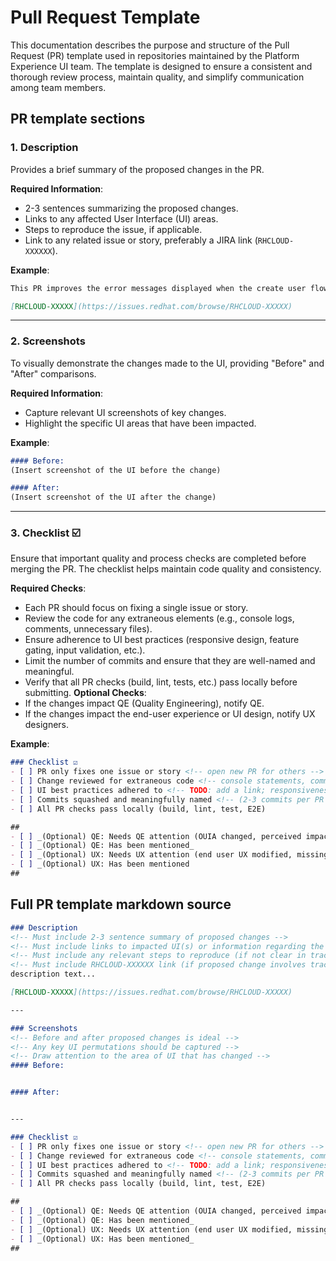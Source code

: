 # Pull Request Template

This documentation describes the purpose and structure of the Pull Request (PR) template used in repositories maintained by the Platform Experience UI team. The template is designed to ensure a consistent and thorough review process, maintain quality, and simplify communication among team members.

## PR template sections

### 1. **Description**
Provides a brief summary of the proposed changes in the PR. 

**Required Information**:
 - 2-3 sentences summarizing the proposed changes.
 - Links to any affected User Interface (UI) areas.
 - Steps to reproduce the issue, if applicable.
 - Link to any related issue or story, preferably a JIRA link (`RHCLOUD-XXXXXX`).
   
**Example**:
```md
This PR improves the error messages displayed when the create user flow fails.

[RHCLOUD-XXXXX](https://issues.redhat.com/browse/RHCLOUD-XXXXX)
```

---

### 2. **Screenshots**
To visually demonstrate the changes made to the UI, providing "Before" and "After" comparisons.

**Required Information**:
- Capture relevant UI screenshots of key changes.
- Highlight the specific UI areas that have been impacted.

**Example**:
```md
#### Before:
(Insert screenshot of the UI before the change)

#### After:
(Insert screenshot of the UI after the change)
```

---

### 3. **Checklist ☑️**
Ensure that important quality and process checks are completed before merging the PR. The checklist helps maintain code quality and consistency.

**Required Checks**:
- Each PR should focus on fixing a single issue or story.
- Review the code for any extraneous elements (e.g., console logs, comments, unnecessary files).
- Ensure adherence to UI best practices (responsive design, feature gating, input validation, etc.).
- Limit the number of commits and ensure that they are well-named and meaningful.
- Verify that all PR checks (build, lint, tests, etc.) pass locally before submitting.
**Optional Checks**:
- If the changes impact QE (Quality Engineering), notify QE.
- If the changes impact the end-user experience or UI design, notify UX designers.

**Example**:
```md
### Checklist ☑️
- [ ] PR only fixes one issue or story <!-- open new PR for others -->
- [ ] Change reviewed for extraneous code <!-- console statements, comments, files, incorrect file renaming (not using `git mv`), whitespace, etc. -->
- [ ] UI best practices adhered to <!-- TODO: add a link; responsiveness, input sanitization, prioritizing PatternFly and FEC, feature gating, etc. -->
- [ ] Commits squashed and meaningfully named <!-- (2-3 commits per PR maximum, 1 is ideal) -->
- [ ] All PR checks pass locally (build, lint, test, E2E)

##
- [ ] _(Optional) QE: Needs QE attention (OUIA changed, perceived impact to tests, no test coverage)_
- [ ] _(Optional) QE: Has been mentioned_
- [ ] _(Optional) UX: Needs UX attention (end user UX modified, missing designs)_
- [ ] _(Optional) UX: Has been mentioned
##
```

## Full PR template markdown source

```md
### Description
<!-- Must include 2-3 sentence summary of proposed changes -->
<!-- Must include links to impacted UI(s) or information regarding the impacted UI -->
<!-- Must include any relevant steps to reproduce (if not clear in tracked issue or story) -->
<!-- Must include RHCLOUD-XXXXXX link (if proposed change involves tracked issue or story) -->
description text...

[RHCLOUD-XXXXX](https://issues.redhat.com/browse/RHCLOUD-XXXXX)

---

### Screenshots
<!-- Before and after proposed changes is ideal -->
<!-- Any key UI permutations should be captured -->
<!-- Draw attention to the area of UI that has changed -->
#### Before:


#### After:


---

### Checklist ☑️
- [ ] PR only fixes one issue or story <!-- open new PR for others -->
- [ ] Change reviewed for extraneous code <!-- console statements, comments, files, incorrect file renaming (not using `git mv`), whitespace, etc. -->
- [ ] UI best practices adhered to <!-- TODO: add a link; responsiveness, input sanitization, prioritizing PatternFly and FEC, feature gating, etc. -->
- [ ] Commits squashed and meaningfully named <!-- (2-3 commits per PR maximum, 1 is ideal) -->
- [ ] All PR checks pass locally (build, lint, test, E2E)

##
- [ ] _(Optional) QE: Needs QE attention (OUIA changed, perceived impact to tests, no test coverage)_
- [ ] _(Optional) QE: Has been mentioned_
- [ ] _(Optional) UX: Needs UX attention (end user UX modified, missing designs)_
- [ ] _(Optional) UX: Has been mentioned_
##
